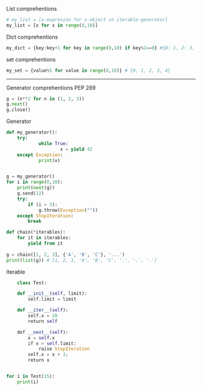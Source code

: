 
List comprehentions

```python
# my_list = [x-expresion for x-object in iterable-generator]
my_list = [x for x in range(0,10)]
```


Dict comprehentions
```python
my_dict = {key:key+1 for key in range(0,10) if key%2==0} #{0: 1, 2: 3, 4: 5, 6: 7, 8: 9}
```


set comprehentions
```python
my_set = {value%5 for value in range(0,10)} # {0, 1, 2, 3, 4}
```

<hr>

Generator comprehentions
PEP 289
```python
g = (n**2 for n in (1, 2, 3))
g.next()
g.close()
```


Generator
```python
def my_generator():
    try:
            while True:
                    x = yield 42
    except Exception:
            print(x)


g = my_generator()
for i in range(0,10):
    print(next(g))
    g.send(12)
    try:
        if (i > 3):
            g.throw(Exception(""))
    except StopIteration:
        break
```


```python
def chain(*iterables): 
	for it in iterables: 
		yield from it 
		
g = chain([1, 2, 3], {'A', 'B', 'C'}, '...') 
print(list(g)) # [1, 2, 3, 'A', 'B', 'C', '.', '.', '.']
```

Iterable
```python
    class Test:

	def __init__(self, limit):
        self.limit = limit

    def __iter__(self):
        self.x = 10
        return self

    def __next__(self):
        x = self.x
        if x > self.limit:
            raise StopIteration
        self.x = x + 1;
        return x


for i in Test(15):
	print(i)
```
